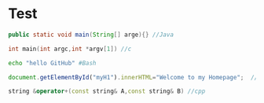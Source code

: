 # Test
```Java
public static void main(String[] arge){} //Java
```
```c
int main(int argc,int *argv[1]) //c
```
```Bash
echo "hello GitHub" #Bash
```
```javascript
document.getElementById("myH1").innerHTML="Welcome to my Homepage";  //javascript
```
```cpp
string &operator+(const string& A,const string& B) //cpp
